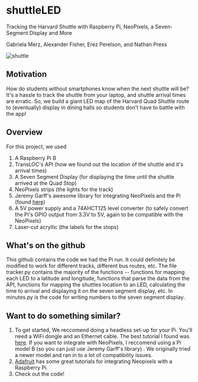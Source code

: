# shuttleLED
Tracking the Harvard Shuttle with Raspberry Pi, NeoPixels, a Seven-Segment Display and More 

Gabriela Merz, Alexander Fisher, Erez Perelson, and Nathan Press 

 ![shuttle](es50.gif)

## Motivation 
How do students without smartphones know when the next shuttle will be? It's a hassle to track the shuttle from your laptop, and shuttle arrival times are erratic. So, we build a giant LED map of the Harvard Quad Shuttle route to (eventually) display in dining halls so students don't have to battle with the app! 

## Overview 
For this project, we used
1. A Raspberry Pi B
2. TransLOC's API (how we found out the location of the shuttle and it's arrival times) 
3. A Seven Segment Display (for displaying the time until the shuttle arrived at the Quad Stop)
4. NeoPixels strips (the lights for the track) 
5. Jeremy Garff's awesome library for integrating NeoPixels and the Pi (found [here](https://github.com/jgarff/rpi_ws281x))
6. A 5V power supply and a 74AHCT125 level converter (to safely convert the Pi's GPIO output from 3.3V to 5V, again to be compatible with the NeoPixels) 
7. Laser-cut acryllic (the labels for the stops) 

## What's on the github 
This github contains the code we had the Pi run. It could definitely be modified to work for different tracks, different bus routes, etc. The file tracker.py contains the majority of the functions -- functions for mapping each LED to a latitude and longitude, functions that parse the data from the API, functions for mapping the shuttles location to an LED, calculating the time to arrival and displaying it on the seven segment display, etc. In minutes.py is the code for writing numbers to the seven segment display. 

## Want to do something similar? 
1. To get started, We reccomend doing a headless set-up for your Pi. You'll need a WiFi dongle and an Ethernet cable. The best tutorial I found was [here](https://www.raspberrypi.org/forums/viewtopic.php?f=91&t=74176). If you want to integrate with NeoPixels, I reccomend using a Pi model B (so you can just use Jeremy Garff's library) . We originally tried a newer model and ran in to a lot of compatibility issues. 
2. [Adafruit](https://learn.adafruit.com/neopixels-on-raspberry-pi/overview) has some great tutorials for integrating Neopixels with a Raspberry Pi. 
3. Check out the code! 



